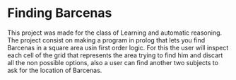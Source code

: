 # Finding Barcenas
This project was made for the class of Learning and automatic reasoning.
The project consist on making a program in prolog that lets you find Barcenas in a square area usin first order logic.
For this the user will inspect each cell of the grid that represents the area trying to find him and discart all the non possible
options, also a user can find another two subjects to ask for the location of Barcenas.
